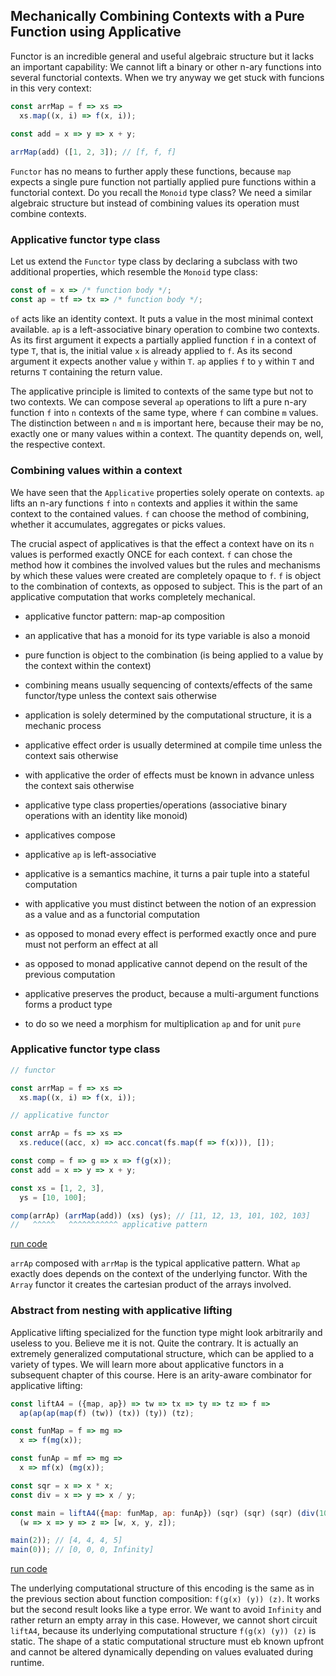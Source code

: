 ## Mechanically Combining Contexts with a Pure Function using Applicative

Functor is an incredible general and useful algebraic structure but it lacks an important capability: We cannot lift a binary or other n-ary functions into several functorial contexts. When we try anyway we get stuck with funcions in this very context:

```javascript
const arrMap = f => xs =>
  xs.map((x, i) => f(x, i));
  
const add = x => y => x + y;

arrMap(add) ([1, 2, 3]); // [f, f, f]
```
`Functor` has no means to further apply these functions, because `map` expects a single pure function not partially applied pure functions within a functorial context. Do you recall the `Monoid` type class? We need a similar algebraic structure but instead of combining values its operation must combine contexts.

### Applicative functor type class

Let us extend the `Functor` type class by declaring a subclass with two additional properties, which resemble the `Monoid` type class:

```javascript
const of = x => /* function body */;
const ap = tf => tx => /* function body */;
```
`of` acts like an identity context. It puts a value in the most minimal context available. `ap` is a left-associative binary operation to combine two contexts. As its first argument it expects a partially applied function `f` in a context of type `T`, that is, the initial value `x` is already applied to `f`. As its second argument it expects another value `y` within `T`. `ap` applies `f` to `y` within `T` and returns `T` containing the return value.

The applicative principle is limited to contexts of the same type but not to two contexts. We can compose several `ap` operations to lift a pure n-ary function `f` into `n` contexts of the same type, where `f` can combine `m` values. The distinction between `n` and `m` is important here, because their may be no, exactly one or many values within a context. The quantity depends on, well, the respective context.

### Combining values within a context

We have seen that the `Applicative` properties solely operate on contexts. `ap` lifts an n-ary functions `f` into `n` contexts and applies it within the same context to the contained values. `f` can choose the method of combining, whether it accumulates, aggregates or picks values.

The crucial aspect of applicatives is that the effect a context have on its `n` values is performed exactly ONCE for each context. `f` can chose the method how it combines the involved values but the rules and mechanisms by which these values were created are completely opaque to `f`. `f` is object to the combination of contexts, as opposed to subject. This is the part of an applicative computation that works completely mechanical.

* applicative functor pattern: map-ap composition
* an applicative that has a monoid for its type variable is also a monoid
* pure function is object to the combination (is being applied to a value by the context within the context)
* combining means usually sequencing of contexts/effects of the same functor/type unless the context sais otherwise
* application is solely determined by the computational structure, it is a mechanic process
* applicative effect order is usually determined at compile time unless the context sais otherwise
* with applicative the order of effects must be known in advance unless the context sais otherwise
* applicative type class properties/operations (associative binary operations with an identity like monoid)
* applicatives compose
* applicative `ap` is left-associative
* applicative is a semantics machine, it turns a pair tuple into a stateful computation
* with applicative you must distinct between the notion of an expression as a value and as a functorial computation
* as opposed to monad every effect is performed exactly once and pure must not perform an effect at all
* as opposed to monad applicative cannot depend on the result of the previous computation

* applicative preserves the product, because a multi-argument functions forms a product type
* to do so we need a morphism for multiplication `ap` and for unit `pure`

### Applicative functor type class


```javascript
// functor

const arrMap = f => xs =>
  xs.map((x, i) => f(x, i));

// applicative functor

const arrAp = fs => xs =>
  xs.reduce((acc, x) => acc.concat(fs.map(f => f(x))), []);

const comp = f => g => x => f(g(x));
const add = x => y => x + y;

const xs = [1, 2, 3],
  ys = [10, 100];

comp(arrAp) (arrMap(add)) (xs) (ys); // [11, 12, 13, 101, 102, 103]
//   ^^^^^   ^^^^^^^^^^^ applicative pattern
```
[run code](https://repl.it/repls/SpringgreenMajesticInterfaces)

`arrAp` composed with `arrMap` is the typical applicative pattern. What `ap` exactly does depends on the context of the underlying functor. With the `Array` functor it creates the cartesian product of the arrays involved.

### Abstract from nesting with applicative lifting

Applicative lifting specialized for the function type might look arbitrarily and useless to you. Believe me it is not. Quite the contrary. It is actually an extremely generalized computational structure, which can be applied to a variety of types. We will learn more about applicative functors in a subsequent chapter of this course. Here is an arity-aware combinator for applicative lifting:

```javascript
const liftA4 = ({map, ap}) => tw => tx => ty => tz => f =>
  ap(ap(ap(map(f) (tw)) (tx)) (ty)) (tz);

const funMap = f => mg =>
  x => f(mg(x));

const funAp = mf => mg =>
  x => mf(x) (mg(x));

const sqr = x => x * x;
const div = x => y => x / y;

const main = liftA4({map: funMap, ap: funAp}) (sqr) (sqr) (sqr) (div(10))
  (w => x => y => z => [w, x, y, z]);

main(2)); // [4, 4, 4, 5]
main(0)); // [0, 0, 0, Infinity]
```
[run code](https://repl.it/repls/UnselfishSneakyConditions)

The underlying computational structure of this encoding is the same as in the previous section about function composition: `f(g(x) (y)) (z)`. It works but the second result looks like a type error. We want to avoid `Infinity` and rather return an empty array in this case. However, we cannot short circuit `liftA4`, because its underlying computational structure `f(g(x) (y)) (z)` is static. The shape of a static computational structure must eb known upfront and cannot be altered dynamically depending on values evaluated during runtime.
